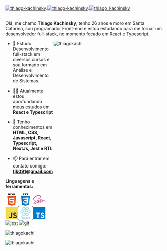 <a href="https://github.com/ThiagoKachi" target="blank">
  <img align="center" src="https://cdn.icon-icons.com/icons2/936/PNG/512/github-logo_icon-icons.com_73546.png" alt="thiago-kachinsky" height="40" width="40" />
</a>
<a href="https://linkedin.com/in/thiago-kachinsky" target="blank">
  <img align="center" src="https://cdn.icon-icons.com/icons2/2037/PNG/512/in_linked_linkedin_media_social_icon_124259.png" alt="thiago-kachinsky" height="40" width="40" />
</a>
<a href="https://instagram.com/thiago_kachinsky" target="blank">
  <img align="center" src="https://cdn.icon-icons.com/icons2/1753/PNG/512/iconfinder-social-media-applications-3instagram-4102579_113804.png" alt="thiago_kachinsky" height="40" width="40" />
</a>

<br />
<br />

<p align="left">Olá, me chamo <b>Thiago Kachinsky</b>, tenho 26 anos e moro em Santa Catarina, sou programador Front-end e estou estudando para me tornar um desenvolvedor full-stack, no momento focado em React e Typescript. </p>

<p><img align="right" width="350px" height="610px" src="https://s2.glbimg.com/HC6tW5_uSRI3ZHMBPTH-1PXCpn0=/e.glbimg.com/og/ed/f/original/2017/09/20/7.gif" alt="thiagokachi" /></p>

- 📖 Estudo Desenvolvimento full-stack em diversos cursos e sou formado em Análise e Desenvolvimento de Sistemas.

- 👨‍💻 Atualmente estou aprofundando meus estudos em **React e Typescript**

- 🌱 Tenho conhecimentos em **HTML, CSS, Javascript, React, Typescript, NextJs, Jest e RTL**

- 📫 Para entrar em contato comigo: **tjk091@gmail.com**

**Linguagens e ferramentas:**  

<p align="left"> 
  <a href="https://www.w3.org/html/" target="_blank"> <img src="https://raw.githubusercontent.com/devicons/devicon/master/icons/html5/html5-original-wordmark.svg" alt="html5" width="40" height="40"/> </a> 
  <a href="https://www.w3schools.com/css/" target="_blank"> <img src="https://raw.githubusercontent.com/devicons/devicon/master/icons/css3/css3-original-wordmark.svg" alt="css3" width="40" height="40"/> </a> 
  </a> <a href="https://sass-lang.com" target="_blank"> <img src="https://raw.githubusercontent.com/devicons/devicon/master/icons/sass/sass-original.svg" alt="sass" width="40" height="40"/> </a>
  <a href="https://developer.mozilla.org/en-US/docs/Web/JavaScript" target="_blank"> <img src="https://raw.githubusercontent.com/devicons/devicon/master/icons/javascript/javascript-original.svg" alt="javascript" width="40" height="40"/> </a>  
  <a href="https://reactjs.org/" target="_blank"> <img src="https://raw.githubusercontent.com/devicons/devicon/master/icons/react/react-original-wordmark.svg" alt="react" width="40" height="40"/> </a>
  <a href="https://www.typescriptlang.org/" target="_blank"> <img src="https://raw.githubusercontent.com/devicons/devicon/master/icons/typescript/typescript-original.svg" alt="typescript" width="40" height="40"/> </a>
  <a href="https://jestjs.io" target="_blank"> <img src="https://www.vectorlogo.zone/logos/jestjsio/jestjsio-icon.svg" alt="jest" width="40" height="40"/> </a>
  <a href="https://git-scm.com/" target="_blank"> <img src="https://www.vectorlogo.zone/logos/git-scm/git-scm-icon.svg" alt="git" width="40" height="40"/> </a>
<p><img align="center" width="330px" src="https://github-readme-stats.vercel.app/api/top-langs?username=thiagokachi&show_icons=true&locale=en&layout=compact" alt="thiagokachi" /></p>

<p>&nbsp;<img align="left" width="330px" src="https://github-readme-stats.vercel.app/api?username=thiagokachi&show_icons=true&locale=en" alt="thiagokachi" /></p>
